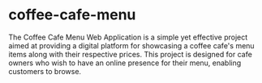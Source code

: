 # coffee-cafe-menu
The Coffee Cafe Menu Web Application is a simple yet effective project aimed at providing a digital platform for showcasing a coffee cafe's menu items along with their respective prices. This project is designed for cafe owners who wish to have an online presence for their menu, enabling customers to browse.
